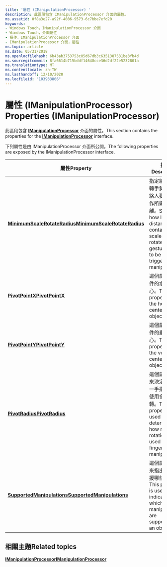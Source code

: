 ```yaml
---
title: '屬性 (IManipulationProcessor) '
description: 此區段包含 IManipulationProcessor 介面的屬性。
ms.assetid: 0f8a3e27-a92f-4086-9573-6c7bbe7efd20
keywords:
- Windows Touch，IManipulationProcessor 介面
- Windows Touch，介面屬性
- 操作，IManipulationProcessor 介面
- IManipulationProcessor 介面，屬性
ms.topic: article
ms.date: 05/31/2018
ms.openlocfilehash: 6b43ab3753753c05d67db3c6351387531be3fb4d
ms.sourcegitcommit: 8fa6614b715bddf14648cce36d2df22e5232801a
ms.translationtype: MT
ms.contentlocale: zh-TW
ms.lasthandoff: 12/10/2020
ms.locfileid: "103933866"
---
```

# <a name="properties-imanipulationprocessor"></a><span data-ttu-id="da8bc-107">屬性 (IManipulationProcessor) </span><span class="sxs-lookup"><span data-stu-id="da8bc-107">Properties (IManipulationProcessor)</span></span>

<span data-ttu-id="da8bc-108">此區段包含 [**IManipulationProcessor**](/windows/desktop/api/manipulations/nn-manipulations-imanipulationprocessor) 介面的屬性。</span><span class="sxs-lookup"><span data-stu-id="da8bc-108">This section contains the properties for the [**IManipulationProcessor**](/windows/desktop/api/manipulations/nn-manipulations-imanipulationprocessor) interface.</span></span>

<span data-ttu-id="da8bc-109">下列屬性是由 IManipulationProcessor 介面所公開。</span><span class="sxs-lookup"><span data-stu-id="da8bc-109">The following properties are exposed by the IManipulationProcessor interface.</span></span>



| <span data-ttu-id="da8bc-110">屬性</span><span class="sxs-lookup"><span data-stu-id="da8bc-110">Property</span></span>                                                                            | <span data-ttu-id="da8bc-111">描述</span><span class="sxs-lookup"><span data-stu-id="da8bc-111">Description</span></span>                                                                                                |
|-------------------------------------------------------------------------------------|------------------------------------------------------------------------------------------------------------|
| [<span data-ttu-id="da8bc-112">**MinimumScaleRotateRadius**</span><span class="sxs-lookup"><span data-stu-id="da8bc-112">**MinimumScaleRotateRadius**</span></span>](imanipulationprocessor-minimumscalerotateradius.md) | <span data-ttu-id="da8bc-113">指定縮放或旋轉手勢上的連絡人要觸發操作所需的距離。</span><span class="sxs-lookup"><span data-stu-id="da8bc-113">Specifies how large the distance contacts on a scale or rotate gesture need to be to trigger manipulation.</span></span> |
| [<span data-ttu-id="da8bc-114">**PivotPointX**</span><span class="sxs-lookup"><span data-stu-id="da8bc-114">**PivotPointX**</span></span>](/windows/desktop/api/manipulations/nf-manipulations-imanipulationprocessor-get_pivotpointx)                           | <span data-ttu-id="da8bc-115">這個屬性是物件的水準中心。</span><span class="sxs-lookup"><span data-stu-id="da8bc-115">This property is the horizontal center of the object.</span></span>                                                      |
| [<span data-ttu-id="da8bc-116">**PivotPointY**</span><span class="sxs-lookup"><span data-stu-id="da8bc-116">**PivotPointY**</span></span>](/windows/desktop/api/manipulations/nf-manipulations-imanipulationprocessor-get_pivotpointy)                           | <span data-ttu-id="da8bc-117">這個屬性是物件的垂直中心。</span><span class="sxs-lookup"><span data-stu-id="da8bc-117">This property is the vertical center of the object.</span></span>                                                        |
| [<span data-ttu-id="da8bc-118">**PivotRadius**</span><span class="sxs-lookup"><span data-stu-id="da8bc-118">**PivotRadius**</span></span>](/windows/desktop/api/manipulations/nf-manipulations-imanipulationprocessor-get_pivotradius)                           | <span data-ttu-id="da8bc-119">這個屬性是用來決定要在單一手指操作中使用多少旋轉。</span><span class="sxs-lookup"><span data-stu-id="da8bc-119">This property is used to determine how much rotation is used in single finger manipulation.</span></span>                |
| [<span data-ttu-id="da8bc-120">**SupportedManipulations**</span><span class="sxs-lookup"><span data-stu-id="da8bc-120">**SupportedManipulations**</span></span>](/windows/desktop/api/manipulations/nf-manipulations-imanipulationprocessor-get_supportedmanipulations)     | <span data-ttu-id="da8bc-121">這個屬性是用來指出物件支援哪些操作。</span><span class="sxs-lookup"><span data-stu-id="da8bc-121">This property is used to indicate which manipulations are supported by an object.</span></span>                          |



 

## <a name="related-topics"></a><span data-ttu-id="da8bc-122">相關主題</span><span class="sxs-lookup"><span data-stu-id="da8bc-122">Related topics</span></span>

<dl> <dt>

[<span data-ttu-id="da8bc-123">**IManipulationProcessor**</span><span class="sxs-lookup"><span data-stu-id="da8bc-123">**IManipulationProcessor**</span></span>](/windows/desktop/api/manipulations/nn-manipulations-imanipulationprocessor)
</dt> </dl>

 

 




